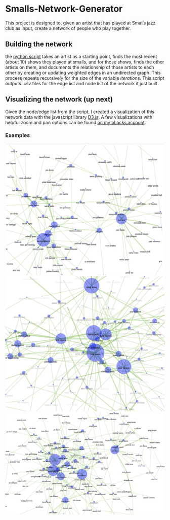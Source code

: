 # Smalls-Network-Generator

This project is designed to, given an artist that has played at Smalls jazz club as input, create a network 
of people who play together.

## Building the network
the [python script](/blob/master/networkgen.py) takes an artist as 
a starting point, finds the most recent (about 10) shows they played at smalls, and for those shows, finds the other artists on them, and documents the relationship of those artists to each other by creating or updating weighted edges in an undirected graph. This process repeats recursively for the size of the variable *iterations*. This script outputs .csv files for the edge list and node list of the network it just built.
## Visualizing the network (up next)
Given the node/edge list from the script, I created a visualization of this network data with the javascript library [D3.js](d3js.org). A few visualizations with helpful zoom and pan options can be found [on my bl.ocks account](https://bl.ocks.org/klafleur).

### Examples
![](Screenshots/ex1.png)
![](Screenshots/ex2.png)
![](Screenshots/ex3.png)